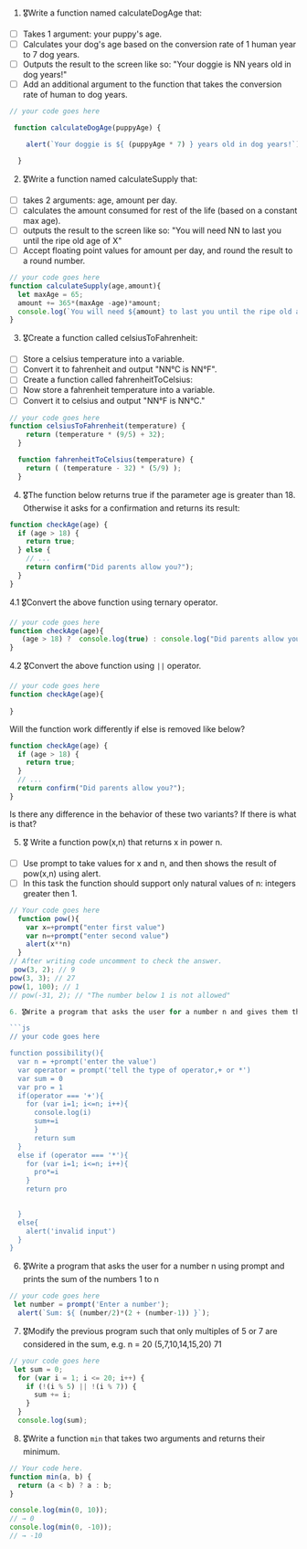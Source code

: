 1. 🎖Write a function named calculateDogAge that:
  * [ ] Takes 1 argument: your puppy's age.
  * [ ] Calculates your dog's age based on the conversion rate of 1 human year to 7 dog years.
  * [ ] Outputs the result to the screen like so: "Your doggie is NN years old in dog years!"
  * [ ] Add an additional argument to the function that takes the conversion rate of human to dog years.

```js
// your code goes here

 function calculateDogAge(puppyAge) {

    alert(`Your doggie is ${ (puppyAge * 7) } years old in dog years!`);

  }
```
2. 🎖Write a function named calculateSupply that:
  * [ ] takes 2 arguments: age, amount per day.
  * [ ] calculates the amount consumed for rest of the life (based on a constant max age).
  * [ ] outputs the result to the screen like so: "You will need NN to last you until the ripe old age of X"
  * [ ] Accept floating point values for amount per day, and round the result to a round number.

```js
// your code goes here
function calculateSupply(age,amount){
  let maxAge = 65;
  amount += 365*(maxAge -age)*amount;
  console.log(`You will need ${amount} to last you until the ripe old age of ${age}`)
}


```
3. 🎖Create a function called celsiusToFahrenheit:
  * [ ] Store a celsius temperature into a variable.
  * [ ] Convert it to fahrenheit and output "NN°C is NN°F".
  * [ ] Create a function called fahrenheitToCelsius:
  * [ ] Now store a fahrenheit temperature into a variable.
  * [ ] Convert it to celsius and output "NN°F is NN°C."

```js
// your code goes here
function celsiusToFahrenheit(temperature) {
    return (temperature * (9/5) + 32);
  }

  function fahrenheitToCelsius(temperature) {
    return ( (temperature - 32) * (5/9) );
  }
```
4. 🎖The function below returns true if the parameter age is greater than 18. Otherwise it asks for a confirmation and returns its result:

```js
function checkAge(age) {
  if (age > 18) {
    return true;
  } else {
    // ...
    return confirm("Did parents allow you?");
  }
}
```
  4.1 🎖Convert the above function using ternary operator.
  ```js
  // your code goes here
  function checkAge(age){
     (age > 18) ?  console.log(true) : console.log("Did parents allow you?") 
  }
  ```

  4.2 🎖Convert the above function using `||` operator.
  ```js
  // your code goes here
 function checkAge(age){
    
 }

  ```
Will the function work differently if else is removed like below?

```js
function checkAge(age) {
  if (age > 18) {
    return true;
  }
  // ...
  return confirm("Did parents allow you?");
}
```
Is there any difference in the behavior of these two variants? If there is what is that?


5. 🎖 Write a function pow(x,n) that returns x in power n.

  * [ ] Use prompt to take values for x and n, and then shows the result of pow(x,n) using alert.
  * [ ] In this task the function should support only natural values of n: integers greater then 1.

```js
// Your code goes here
  function pow(){
    var x=+prompt("enter first value")
    var n=+prompt("enter second value")
    alert(x**n)
  }
// After writing code uncomment to check the answer.
 pow(3, 2); // 9
pow(3, 3); // 27
pow(1, 100); // 1
// pow(-31, 2); // "The number below 1 is not allowed"

6. 🎖Write a program that asks the user for a number n and gives them the possibility to choose between computing the sum and computing the product of 1,…,n. Return the result accordingly.

```js
// your code goes here

function possibility(){
  var n = +prompt('enter the value')
  var operator = prompt('tell the type of operator,+ or *')
  var sum = 0
  var pro = 1
  if(operator === '+'){
    for (var i=1; i<=n; i++){
      console.log(i)
      sum+=i
      }
      return sum
  }
  else if (operator === '*'){
    for (var i=1; i<=n; i++){
      pro*=i
    }
    return pro
    

  }
  else{
    alert('invalid input')
  }
}
```
6. 🎖Write a program that asks the user for a number n using prompt and prints the sum of the numbers 1 to n

```js
// your code goes here
 let number = prompt('Enter a number');
  alert(`Sum: ${ (number/2)*(2 + (number-1)) }`);
```
7. 🎖Modify the previous program such that only multiples of 5 or 7 are considered in the sum, e.g. n = 20 (5,7,10,14,15,20) 71

```js
// your code goes here
 let sum = 0;
  for (var i = 1; i <= 20; i++) {
    if (!(i % 5) || !(i % 7)) {
      sum += i;
    }
  }
  console.log(sum);
```

8. 🎖Write a function `min` that takes two arguments and returns their minimum.

```js
// Your code here.
function min(a, b) {
  return (a < b) ? a : b;
}

console.log(min(0, 10));
// → 0
console.log(min(0, -10));
// → -10
```